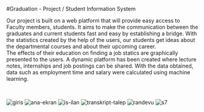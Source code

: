 #Graduation - Project / Student Information System
<p>   Our project is built on a web platform that will provide easy access to Faculty members, students. It aims to make the communication between the graduates and current students fast and easy by establishing a bridge. With the statistics created by the help of the users, our students  get ideas about the departmental courses and about their upcoming career. <br>
   The effects of their education on finding a job statics are graphically presented to the users. A dynamic platform has been created where lecture notes, internships and job postings can be shared. With the data obtained, data such as employment time and salary were calculated using machine learning.</p><br>

![giris](https://user-images.githubusercontent.com/23220710/111908988-7345fe00-8a6c-11eb-8e0a-0f514f2d09f6.PNG)
![ana-ekran](https://user-images.githubusercontent.com/23220710/111908990-74772b00-8a6c-11eb-9c5c-8a18a2bf7a8b.PNG)
![is-ilan](https://user-images.githubusercontent.com/23220710/111908993-75a85800-8a6c-11eb-9ab6-8ac09ec150ea.PNG)
![transkript-talep](https://user-images.githubusercontent.com/23220710/111908994-77721b80-8a6c-11eb-8a5e-33f3d4a4af2c.PNG)
![randevu](https://user-images.githubusercontent.com/23220710/111909007-8b1d8200-8a6c-11eb-8fbd-de5398c80dd8.PNG)
![s7](https://user-images.githubusercontent.com/23220710/112727788-30d16500-8f35-11eb-862e-fa84cecfda28.PNG)



